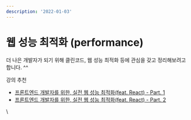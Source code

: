 ```yaml
---
description: '2022-01-03'
---
```


# 웹 성능 최적화 (performance)

더 나은 개발자가 되기 위해 클린코드, 웹 성능 최적화 등에 관심을 갖고 정리해보려고 합니다. ^^&#x20;



강의 추천

* [프론트엔드 개발자를 위한, 실전 웹 성능 최적화(feat. React) - Part. 1](https://www.inflearn.com/course/%EC%9B%B9-%EC%84%B1%EB%8A%A5-%EC%B5%9C%EC%A0%81%ED%99%94-%EB%A6%AC%EC%95%A1%ED%8A%B8-1)
* [프론트엔드 개발자를 위한, 실전 웹 성능 최적화(feat. React) - Part. 2 ](https://www.inflearn.com/course/%EC%9B%B9-%EC%84%B1%EB%8A%A5-%EC%B5%9C%EC%A0%81%ED%99%94-%EB%A6%AC%EC%95%A1%ED%8A%B8-2)



\
